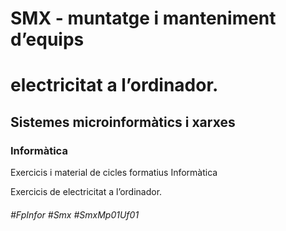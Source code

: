 # SMX - muntatge i manteniment d’equips
# electricitat a l’ordinador. 
## Sistemes microinformàtics i xarxes
### Informàtica

Exercicis i material de cicles formatius Informàtica

Exercicis de electricitat a l’ordinador. 

###### #FpInfor #Smx #SmxMp01Uf01
